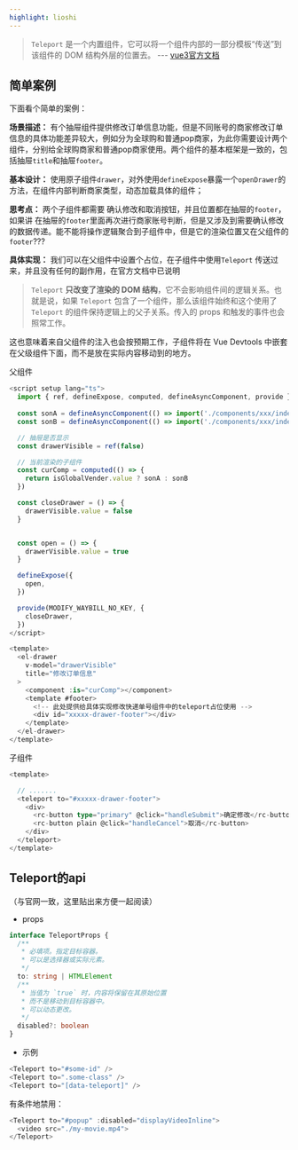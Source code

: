 ```yaml
---
highlight: lioshi
---
```


> `Teleport` 是一个内置组件，它可以将一个组件内部的一部分模板“传送”到该组件的 DOM 结构外层的位置去。    --- [vue3官方文档](https://cn.vuejs.org/guide/built-ins/teleport.html)


## 简单案例

下面看个简单的案例：

**场景描述：** 有个抽屉组件提供修改订单信息功能，但是不同账号的商家修改订单信息的具体功能差异较大，例如分为全球购和普通pop商家，为此你需要设计两个组件，分别给全球购商家和普通pop商家使用。两个组件的基本框架是一致的，包括抽屉`title`和抽屉`footer`。 

**基本设计：** 使用原子组件`drawer`，对外使用`defineExpose`暴露一个`openDrawer`的方法，在组件内部判断商家类型，动态加载具体的组件；

**思考点：** 两个子组件都需要 确认修改和取消按钮，并且位置都在抽屉的`footer`，如果讲 在抽屉的`footer`里面再次进行商家账号判断，但是又涉及到需要确认修改的数据传递。能不能将操作逻辑聚合到子组件中，但是它的渲染位置又在父组件的`footer`???

**具体实现：** 我们可以在父组件中设置个占位，在子组件中使用`Teleport` 传送过来，并且没有任何的副作用，在官方文档中已说明

> `Teleport` **只改变了渲染的 DOM 结构**，它不会影响组件间的逻辑关系。也就是说，如果 `Teleport` 包含了一个组件，那么该组件始终和这个使用了 `Teleport` 的组件保持逻辑上的父子关系。传入的 props 和触发的事件也会照常工作。

这也意味着来自父组件的注入也会按预期工作，子组件将在 Vue Devtools 中嵌套在父级组件下面，而不是放在实际内容移动到的地方。

父组件
```ts
<script setup lang="ts">
  import { ref, defineExpose, computed, defineAsyncComponent, provide } from 'vue'
  
  const sonA = defineAsyncComponent(() => import('./components/xxx/index.vue'))
  const sonB = defineAsyncComponent(() => import('./components/xxx/index.vue'))

  // 抽屉是否显示
  const drawerVisible = ref(false)

  // 当前渲染的子组件
  const curComp = computed(() => {
    return isGlobalVender.value ? sonA : sonB
  })

  const closeDrawer = () => {
    drawerVisible.value = false
  }


  const open = () => {
    drawerVisible.value = true
  }

  defineExpose({
    open,
  })

  provide(MODIFY_WAYBILL_NO_KEY, {
    closeDrawer,
  })
</script>

<template>
  <el-drawer
    v-model="drawerVisible"
    title="修改订单信息"
  >
    <component :is="curComp"></component>
    <template #footer>
      <!-- 此处提供给具体实现修改快递单号组件中的teleport占位使用 -->
      <div id="xxxxx-drawer-footer"></div>
    </template>
  </el-drawer>
</template>
```

子组件
```ts
<template>

  // .......
  <teleport to="#xxxxx-drawer-footer">
    <div>
      <rc-button type="primary" @click="handleSubmit">确定修改</rc-button>
      <rc-button plain @click="handleCancel">取消</rc-button>
    </div>
  </teleport>
</template>
```

## Teleport的api

（与官网一致，这里贴出来方便一起阅读）

- props

```ts
interface TeleportProps {
  /**
   * 必填项。指定目标容器。
   * 可以是选择器或实际元素。
   */
  to: string | HTMLElement
  /**
   * 当值为 `true` 时，内容将保留在其原始位置
   * 而不是移动到目标容器中。
   * 可以动态更改。
   */
  disabled?: boolean
}
```

- 示例
  
```js
<Teleport to="#some-id" />
<Teleport to=".some-class" />
<Teleport to="[data-teleport]" />
```

有条件地禁用：
```js
<Teleport to="#popup" :disabled="displayVideoInline">
  <video src="./my-movie.mp4">
</Teleport>
```

